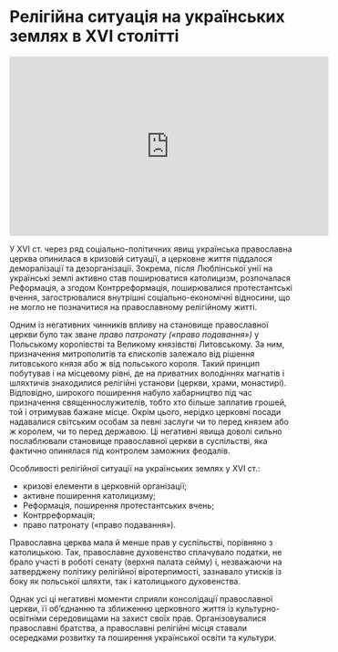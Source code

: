 # Релігійна ситуація на українських землях в XVI столітті

<div class="fluidMedia">
<iframe align="center" width="560" height="315" src="https://www.youtube.com/embed/EpJ10PK-K_A" frameborder="0" allowfullscreen></iframe>
</div>
<div class="popup">
</div>

У ХVI ст.  через ряд соціально-політичних явищ українська православна церква опинилася в кризовій ситуації, а церковне життя піддалося деморалізації та дезорганізації. Зокрема, після Люблінської унії на українські землі активно став поширюватися католицизм, розпочалася Реформація, а згодом Контрреформація, поширювалися протестантські вчення, загострювалися внутрішні соціально-економічні відносини, що не могло не позначитися на православному релігійному житті. 

Одним із негативних чинників впливу на становище православної церкви було так зване *право патронату («право подавання»)* у Польському королівстві та Великому князівстві Литовському. За ним, призначення митрополитів та єпископів залежало від рішення литовського князя або ж від польського короля. Такий принцип побутував і на місцевому рівні, де на приватних володіннях магнатів і шляхтичів знаходилися релігійні установи (церкви, храми, монастирі). Відповідно, широкого поширення набуло хабарництво під час призначення священнослужителів, тобто хто більше заплатив грошей, той і отримував бажане місце.  Окрім цього, нерідко церковні посади надавалися світським особам за певні заслуги чи то перед князем або ж королем, чи то перед державою. Ці негативні явища доволі сильно послаблювали становище православної церкви в суспільстві, яка фактично опинялася під контролем заможних феодалів.

<div class="space">
</div>
<div class="task-wrap">
<span class="task">Особливості релігійної ситуації на українських землях у XVI ст.:</span>
<div class="task-text">
<ul>
<li>кризові елементи в церковній організації;</li>
<li>активне поширення католицизму;</li>
<li>Реформація, поширення протестантських вчень;</li>
<li>Контрреформація;</li>
<li>право патронату («право подавання»).</li>	
</ul>
</div>
</div>
<div class="space">
</div>

Православна церква мала й менше прав у суспільстві, порівняно з католицькою. Так, православне духовенство сплачувало податки, не брало участі в роботі сенату (верхня палата сейму) і, незважаючи на затверджену політику релігійної віротерпимості, зазнавало утисків із боку як польської шляхти, так і католицького духовенства.

Однак усі ці негативні моменти сприяли консолідації православної церкви, її об’єднанню та зближенню церковного життя із культурно-освітніми середовищами на захист своїх прав. Організовувалися православні братства, а православні релігійні місця ставали осередками розвитку та поширення української освіти та культури.